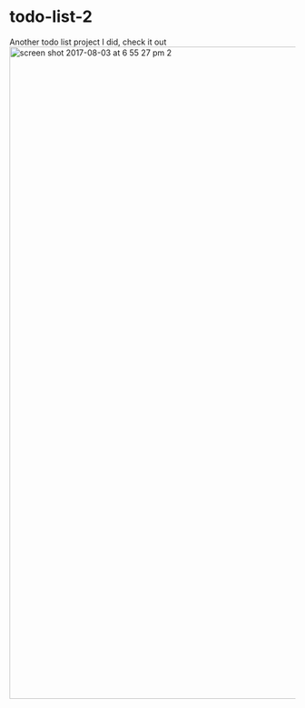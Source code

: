 # todo-list-2
Another todo list project I did, check it out
<img width="1148" alt="screen shot 2017-08-03 at 6 55 27 pm 2" src="https://user-images.githubusercontent.com/22529445/28951091-a9ba9586-787d-11e7-843f-24fc6f813723.png">
